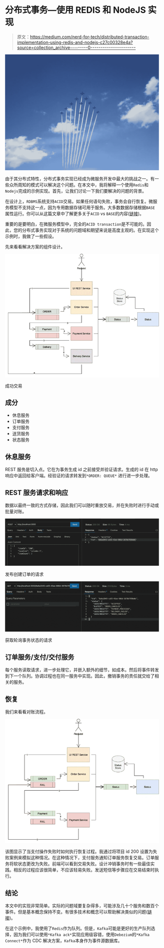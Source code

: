 # 分布式事务—使用 REDIS 和 NodeJS 实现

> 原文：<https://medium.com/nerd-for-tech/distributed-transaction-implementation-using-redis-and-nodejs-c27c00328e4a?source=collection_archive---------0----------------------->

![](img/1d30334c64c531cf613bdc138ad513f0.png)

由于其分布式特性，分布式事务实现已经成为微服务开发中最大的挑战之一。有一些众所周知的模式可以解决这个问题。在本文中，我将解释一个使用`Redis`和`Nodejs`完成的示例实现。首先，让我们讨论一下我们要解决的问题的背景。

在设计上，`RDBMS`系统支持`ACID`交易。如果任何语句失败，事务会自行恢复。微服务模型不支持这一点，因为专用数据存储可用于服务。大多数数据存储根据`BASE`属性运行。你可以从这篇文章中了解更多关于`ACID` vs `BASE`的内容([链接](https://phoenixnap.com/kb/acid-vs-base))。

重要的是要明白，在微服务模型中，完全的`ACID transaction`是不可能的。因此，您的分布式事务实现对于系统的问题域和期望来说是高度主观的。在实现这个示例时，我做了一些假设。

先来看看解决方案的组件设计。

![](img/05b9b8462f7f22bb8452e1a62c203bcf.png)

成功交易

## 成分

*   休息服务
*   订单服务
*   支付服务
*   送货服务
*   状态服务

## 休息服务

REST 服务是切入点。它在为事务生成 id 之前接受并验证请求。生成的 id 在 http 响应中返回给客户端。经验证的请求转发到`*ORDER: QUEUE*` 进行进一步处理。

## REST 服务请求和响应

数据以最终一致的方式存储，因此我们可以随时重放交易，并在失败时进行手动或批量对账。

![](img/db0ad84e26b55ef696f8ff591893c8ad.png)

发布创建订单的请求

![](img/df3e259da041ba22d1c9932dc58f2414.png)

获取轮询事务状态的请求

## 订单服务/支付/交付服务

每个服务读取请求，进一步处理它，并嵌入额外的细节，如成本。然后将事件转发到下一个队列。协调过程也在同一服务中实现。因此，撤销事务的责任就交给了相关的服务。

## 恢复

我们来看看对账流程。

![](img/2a465ed07825aa07a2ccdf88646a1c07.png)

该图显示了当支付操作失败时如何执行恢复过程。我通过将项目 id 200 设置为失败案例来模拟这种情况。在这种情况下，支付服务通知订单服务恢复交易。订单服务将软状态更改为失败。前端可以看到交易失败。设计冲销事务时有一些最佳实践。相反的过程应该很简单，不应该轻易失败。发送短信等步骤应在交易结束时执行。

## 结论

本文中的实现非常简单。实际的问题域要复杂得多，可能涉及几十个服务和数百个事件。但是基本概念保持不变。有很多技术和概念可以帮助解决类似的问题([链接](https://developers.redhat.com/blog/2018/10/01/patterns-for-distributed-transactions-within-a-microservices-architecture))。

在这个示例中，我使用了`Redis`作为队列。但是，`Kafka`可能是更好的生产队列选择，因为我们可以使用`*Kafka ack*`实现应用级容错，使用`Debezium`的`*Kafka Connect*`作为 CDC 解决方案，`Kafka`本身作为事件源数据库。